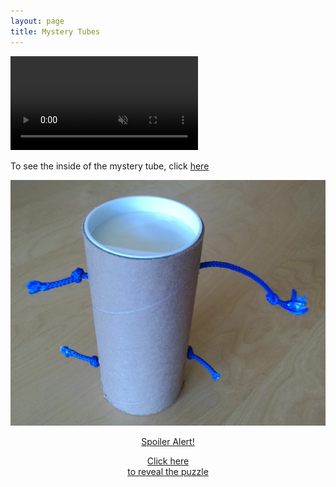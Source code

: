 ```yaml
---
layout: page
title: Mystery Tubes
---
```


<!--<img class = "LRUDCentered" src="\images\MysteryTube7.gifv" alt="Mystery Tube" height="300" align="middle"/>-->

<video width="300" muted loop autoplay controls>
  <source src="/images/MysteryTube7.mp4" type="video/mp4">
Your browser does not support the video tag.
</video>

To see the inside of the mystery tube, click [here](/2017/07/13/mysterytubesrevealed/)



<div class="imageHoverContainer">
    <a href="/2017/07/13/mysterytubesrevealed/" class="imOverlay">
      <img src="/images/MysteryTube1.jpg" alt="Mystery Tube" class="image1">
      <div class="overlay1">
        <div class="imHoverText"> 
        <center> 
        <p class="textred"> Spoiler Alert! </p> 
        <p class="textblack"> Click here <br> to reveal the puzzle 
        </p>
        </center> 
        </div>
      </div>
    </a> 
</div>







